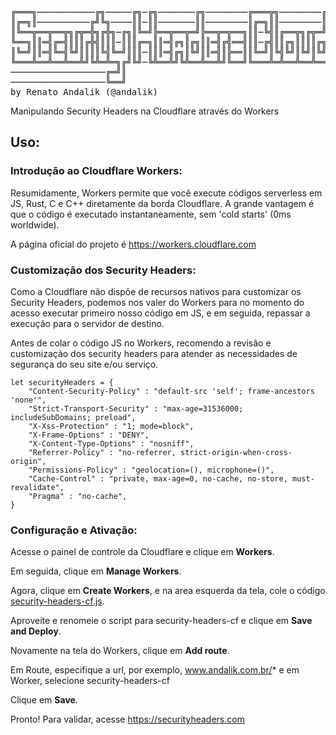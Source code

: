 <pre>

╔═══╗───────────╔╗─────╔╗─╔╗───────╔╗────────╔═══╦╗────────╔╗╔═╦╗
║╔═╗║──────────╔╝╚╗────║║─║║───────║║────────║╔═╗║║────────║║║╔╣║
║╚══╦══╦══╦╗╔╦═╬╗╔╬╗─╔╗║╚═╝╠══╦══╦═╝╠══╦═╦══╗║║─╚╣║╔══╦╗╔╦═╝╠╝╚╣║╔══╦═╦══╗
╚══╗║║═╣╔═╣║║║╔╬╣║║║─║║║╔═╗║║═╣╔╗║╔╗║║═╣╔╣══╣║║─╔╣║║╔╗║║║║╔╗╠╗╔╣║║╔╗║╔╣║═╣
║╚═╝║║═╣╚═╣╚╝║║║║╚╣╚═╝║║║─║║║═╣╔╗║╚╝║║═╣║╠══║║╚═╝║╚╣╚╝║╚╝║╚╝║║║║╚╣╔╗║║║║═╣
╚═══╩══╩══╩══╩╝╚╩═╩═╗╔╝╚╝─╚╩══╩╝╚╩══╩══╩╝╚══╝╚═══╩═╩══╩══╩══╝╚╝╚═╩╝╚╩╝╚══╝
──────────────────╔═╝║
──────────────────╚══╝
by Renato Andalik (@andalik)
</pre>

Manipulando Security Headers na Cloudflare através do Workers

## Uso:

### Introdução ao Cloudflare Workers:

Resumidamente, Workers permite que você execute códigos serverless em JS, Rust, C e C++ diretamente da borda Cloudflare. A grande vantagem é que o código é executado instantaneamente, sem 'cold starts' (0ms worldwide).

A página oficial do projeto é https://workers.cloudflare.com


### Customização dos Security Headers:

Como a Cloudflare não dispõe de recursos nativos para customizar os Security Headers, podemos nos valer do Workers para no momento do acesso executar primeiro nosso código em JS, e em seguida, repassar a execução para o servidor de destino.

Antes de colar o código JS no Workers, recomendo a revisão e customização dos security headers para atender as necessidades de segurança do seu site e/ou serviço.

````
let securityHeaders = {
	"Content-Security-Policy" : "default-src 'self'; frame-ancestors 'none'",
	"Strict-Transport-Security" : "max-age=31536000; includeSubDomains; preload",
	"X-Xss-Protection" : "1; mode=block",
	"X-Frame-Options" : "DENY",
	"X-Content-Type-Options" : "nosniff",
	"Referrer-Policy" : "no-referrer, strict-origin-when-cross-origin",
	"Permissions-Policy" : "geolocation=(), microphone=()",
	"Cache-Control" : "private, max-age=0, no-cache, no-store, must-revalidate",
	"Pragma" : "no-cache",
}
````

### Configuração e Ativação:

Acesse o painel de controle da Cloudflare e clique em **Workers**.

Em seguida, clique em **Manage Workers**.

Agora, clique em **Create Workers**, e na area esquerda da tela, cole o código [security-headers-cf.js](https://github.com/andalik/security-headers-cloudflare/blob/main/security-headers-cf.js).

Aproveite e renomeie o script para security-headers-cf e clique em **Save and Deploy**.

Novamente na tela do Workers, clique em **Add route**.

Em Route, especifique a url, por exemplo, www.andalik.com.br/*
e em Worker, selecione security-headers-cf

Clique em **Save**.

Pronto!
Para validar, acesse https://securityheaders.com
